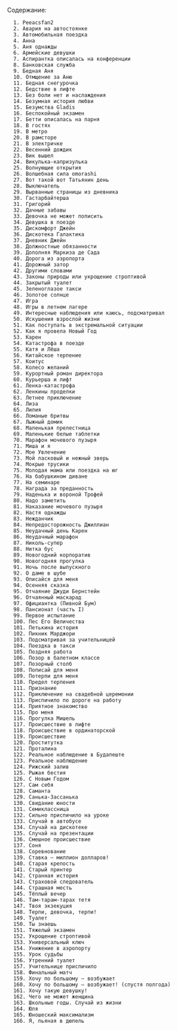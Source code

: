 <!--2023-10-01 10:57:32-->
Содержание:
       
      1. Peeacsfan2
      2. Авария на автостоянке
      3. Автомобильная поездка
      4. Анна
      5. Аня однажды
      6. Армейские девушки
      7. Аспирантка описалась на конференции
      8. Банковская служба
      9. Бедная Аня
      10. Отмщение за Аню
      11. Бедная снегурочка
      12. Бедствие в лифте
      13. Без боли нет и наслаждения
      14. Безумная история любви
      15. Безумства Gladis
      16. Беспокойный экзамен
      17. Бетти описалась на парня
      18. В гостях
      19. В метро
      20. В рамсторе
      21. В электричке
      22. Весенний дождик
      23. Вик вышел
      24. Викулька-капризулька
      25. Волнующие открытия
      26. Волшебная сила omorashi
      27. Вот такой вот Татьянин день
      28. Выключатель
      29. Вырванные страницы из дневника
      30. Гастарбайтерша
      31. Григорий
      32. Дачные забавы
      33. Девочка не может пописить
      34. Девушка в поезде
      35. Дискомфорт Джейн
      36. Дискотека Галактика
      37. Дневник Джейн
      38. Должностные обязанности
      39. Дополняя Маркиза де Сада
      40. Дорога из аэропорта
      41. Дорожный затор
      42. Другими словами
      43. Законы природы или укрощение строптивой
      44. Закрытый туалет
      45. Зеленоглазое такси
      46. Золотое солнце
      47. Игра
      48. Игры в летнем лагере
      49. Интересные наблюдения или каюсь, подсматривал
      50. Искушения взрослой жизни
      51. Как поступать в экстремальной ситуации
      52. Как я провела Новый Год
      53. Карен
      54. Катастрофа в поезде
      55. Катя и Лёша
      56. Китайское терпение
      57. Коитус
      58. Колесо желаний
      59. Курортный роман директора
      60. Курьерша и лифт
      61. Ленка-катастрофа
      62. Ленкины проделки
      63. Летнее приключение
      64. Лиза
      65. Лилия
      66. Ломаные бритвы
      67. Лыжный домик
      68. Маленькая прелестница
      69. Маленькие белые таблетки
      70. Марафон мочевого пузыря
      71. Миша и я
      72. Мое Увлечение
      73. Мой ласковый и нежный зверь
      74. Мокрые трусики
      75. Молодая мама или поездка на юг
      76. На бабушкином диване
      77. На семинаре
      78. Награда за преданность
      79. Наденька и вороной Трофей
      80. Надо заметить
      81. Наказание мочевого пузыря
      82. Настя однажды
      83. Нежданчик
      84. Непредосторожность Джиллиан
      85. Неудачный день Карен
      86. Неудачный марафон
      87. Николь-супер
      88. Нитка бус
      89. Новогодний корпоратив
      90. Новогодняя прогулка
      91. Ночь после выпускного
      92. О даме в шубе
      93. Описайся для меня
      94. Осенняя сказка
      95. Отчаяние Джуди Бернстейн
      96. Отчаянный маскарад
      97. Официантка (Пивной Бум)
      98. Пансионат (часть I)
      99. Первое испытание
      100. Пес Его Величества
      101. Петькина история
      102. Пикник Марджори
      103. Подсматривая за учительницей
      104. Поездка в такси
      105. Поздняя работа
      106. Позор в балетном классе
      107. Позорный столб
      108. Пописай для меня
      109. Потерпи для меня
      110. Предел терпения
      111. Признание
      112. Приключение на свадебной церемонии
      113. Приспичило по дороге на работу
      114. Приятное знакомство
      115. Про меня
      116. Прогулка Мишель
      117. Происшествие в лифте
      118. Происшествие в ординаторской
      119. Происшествие
      120. Проститутка
      121. Проталина
      122. Реальное наблюдение в Будапеште
      123. Реальное наблюдение
      124. Рижский залив
      125. Рыжая бестия
      126. С Новым Годом
      127. Сам себя
      128. Саманта
      129. Санька-Зассанька
      130. Свидание юности
      131. Семиклассница
      132. Сильно приспичило на уроке
      133. Случай в автобусе
      134. Случай на дискотеке
      135. Случай на презентации
      136. Смешное происшествие
      137. Соня
      138. Соревнование
      139. Ставка — миллион долларов!
      140. Старая крепость
      141. Старый принтер
      142. Странная история
      143. Страховой следователь
      144. Страшная месть
      145. Тёплый вечер
      146. Там-тарам-тарах тетя
      147. Твоя экзекуция
      148. Терпи, девочка, терпи!
      149. Туалет
      150. Ты знаешь
      151. Тяжелый экзамен
      152. Укрощение строптивой
      153. Универсальный ключ
      154. Унижение в аэропорту
      155. Урок судьбы
      156. Утренний туалет
      157. Учительнице приспичило
      158. Финальный матч
      159. Хочу по большому — возбужает
      160. Хочу по большому — возбужает! (спустя полгода)
      161. Хочу такую девушку!
      162. Чего не может женщина
      163. Школьные годы. Случай из жизни
      164. Юля
      165. Юношеский максимализм
      166. Я, пьяная в дюпель